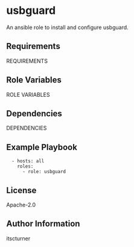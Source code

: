 usbguard
========

An ansible role to install and configure usbguard.

Requirements
------------

REQUIREMENTS

Role Variables
--------------

ROLE VARIABLES

Dependencies
------------

DEPENDENCIES

Example Playbook
----------------
```
  - hosts: all
    roles:
      - role: usbguard
```

License
-------

Apache-2.0

Author Information
------------------

itscturner
